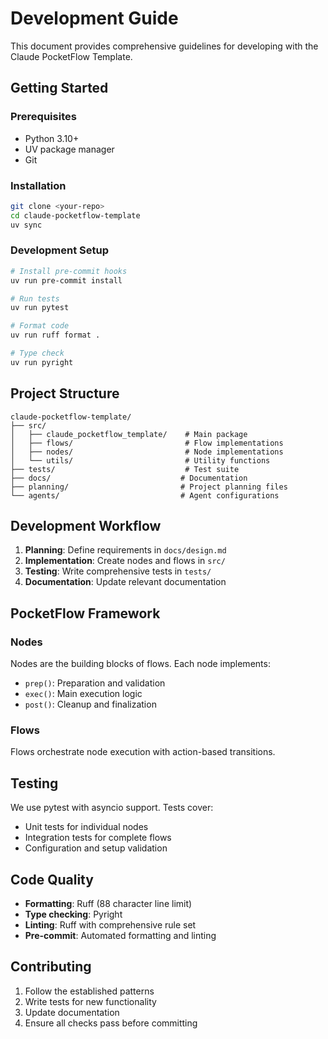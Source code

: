 # Development Guide

This document provides comprehensive guidelines for developing with the Claude PocketFlow Template.

## Getting Started

### Prerequisites

- Python 3.10+
- UV package manager
- Git

### Installation

```bash
git clone <your-repo>
cd claude-pocketflow-template
uv sync
```

### Development Setup

```bash
# Install pre-commit hooks
uv run pre-commit install

# Run tests
uv run pytest

# Format code
uv run ruff format .

# Type check
uv run pyright
```

## Project Structure

```
claude-pocketflow-template/
├── src/
│   ├── claude_pocketflow_template/    # Main package
│   ├── flows/                         # Flow implementations
│   ├── nodes/                         # Node implementations
│   └── utils/                         # Utility functions
├── tests/                             # Test suite
├── docs/                             # Documentation
├── planning/                         # Project planning files
└── agents/                           # Agent configurations
```

## Development Workflow

1. **Planning**: Define requirements in `docs/design.md`
2. **Implementation**: Create nodes and flows in `src/`
3. **Testing**: Write comprehensive tests in `tests/`
4. **Documentation**: Update relevant documentation

## PocketFlow Framework

### Nodes

Nodes are the building blocks of flows. Each node implements:

- `prep()`: Preparation and validation
- `exec()`: Main execution logic
- `post()`: Cleanup and finalization

### Flows

Flows orchestrate node execution with action-based transitions.

## Testing

We use pytest with asyncio support. Tests cover:

- Unit tests for individual nodes
- Integration tests for complete flows
- Configuration and setup validation

## Code Quality

- **Formatting**: Ruff (88 character line limit)
- **Type checking**: Pyright
- **Linting**: Ruff with comprehensive rule set
- **Pre-commit**: Automated formatting and linting

## Contributing

1. Follow the established patterns
2. Write tests for new functionality
3. Update documentation
4. Ensure all checks pass before committing
